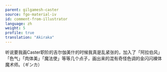 ```yaml
---
parent: gilgamesh-caster
source: fgo-material-iv
id: comment-from-illustrator
language: zh
weight: 5
profile: true
translation: "Akiraka"
---
```


听说要我画Caster职阶的吉尔伽美什的时候我真是乱紧张的，加入了「阿拉伯风」「色气」「肉体美」「魔法使」等等几个点子，画出来的混有奇怪色调的金闪闪裸体魔术师。（ギンカ）
